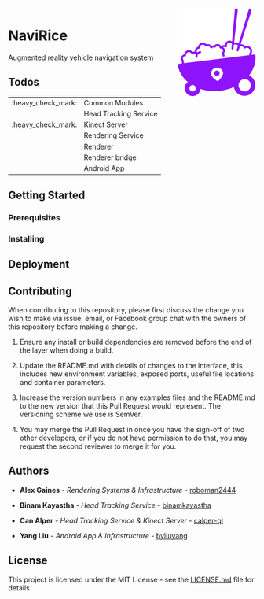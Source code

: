 <img src="logo_small.png" align="right" />

# NaviRice
Augmented reality vehicle navigation system

## Todos
<table>
  <tbody>
     <tr>
       <td>
         :heavy_check_mark:
       </td>
       <td>
         Common Modules
       </td>
     </tr>
     <tr>
       <td>
       </td>
       <td>
         Head Tracking Service
       </td>
     </tr>
     <tr>
       <td>
         :heavy_check_mark:
       </td>
       <td>
         Kinect Server
       </td>
     </tr>
     <tr>
       <td>
       </td>
       <td>
         Rendering Service
       </td>
     </tr>
     <tr>
       <td>
       </td>
       <td>
         Renderer
       </td>
     </tr>
     <tr>
       <td>
       </td>
       <td>
         Renderer bridge
       </td>
     </tr>
     <tr>
       <td>
       </td>
       <td>
         Android App
       </td>
     </tr>
  </tbody>
</table>

## Getting Started

### Prerequisites
### Installing

## Deployment

## Contributing
When contributing to this repository, please first discuss the change you wish to make via issue, email, or Facebook group chat with the owners of this repository before making a change.

1. Ensure any install or build dependencies are removed before the end of the layer when doing a build.

2. Update the README.md with details of changes to the interface, this includes new environment variables, exposed ports, useful file locations and container parameters.

3. Increase the version numbers in any examples files and the README.md to the new version that this Pull Request would represent. The versioning scheme we use is SemVer.

4. You may merge the Pull Request in once you have the sign-off of two other developers, or if you do not have permission to do that, you may request the second reviewer to merge it for you.

## Authors

- **Alex Gaines** - *Rendering Systems & Infrastructure* - [roboman2444](https://github.com/roboman2444)

- **Binam Kayastha** - *Head Tracking Service* - [binamkayastha](https://github.com/binamkayastha)

- **Can Alper** - *Head Tracking Service & Kinect Server* - [calper-ql](https://github.com/calper-ql)

- **Yang Liu** - *Android App & Infrastructure* - [byliuyang](https://github.com/byliuyang)

## License
This project is licensed under the MIT License - see the [LICENSE.md](LICENSE.md) file for details
